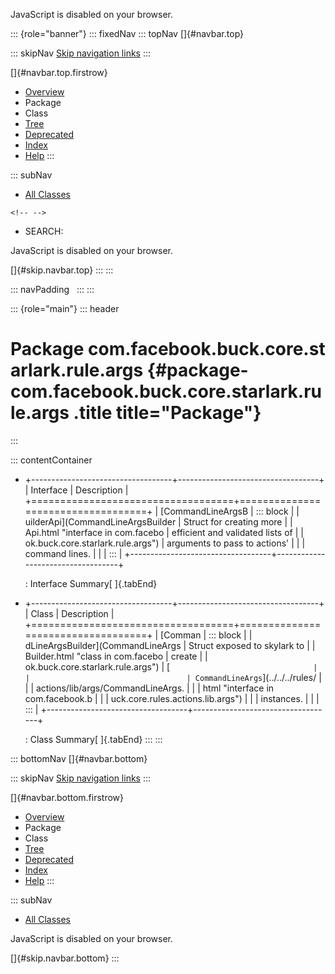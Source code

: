 <div>

JavaScript is disabled on your browser.

</div>

::: {role="banner"}
::: fixedNav
::: topNav
[]{#navbar.top}

::: skipNav
[Skip navigation links](#skip.navbar.top "Skip navigation links")
:::

[]{#navbar.top.firstrow}

-   [Overview](../../../../../../../index.html)
-   Package
-   Class
-   [Tree](package-tree.html)
-   [Deprecated](../../../../../../../deprecated-list.html)
-   [Index](../../../../../../../index-all.html)
-   [Help](../../../../../../../help-doc.html)
:::

::: subNav
-   [All Classes](../../../../../../../allclasses.html)

```{=html}
<!-- -->
```
-   SEARCH:

<div>

<div>

JavaScript is disabled on your browser.

</div>

</div>

[]{#skip.navbar.top}
:::
:::

::: navPadding
 
:::
:::

::: {role="main"}
::: header
# Package com.facebook.buck.core.starlark.rule.args {#package-com.facebook.buck.core.starlark.rule.args .title title="Package"}
:::

::: contentContainer
-   +-----------------------------------+-----------------------------------+
    | Interface                         | Description                       |
    +===================================+===================================+
    | [CommandLineArgsB                 | ::: block                         |
    | uilderApi](CommandLineArgsBuilder | Struct for creating more          |
    | Api.html "interface in com.facebo | efficient and validated lists of  |
    | ok.buck.core.starlark.rule.args") | arguments to pass to actions\'    |
    |                                   | command lines.                    |
    |                                   | :::                               |
    +-----------------------------------+-----------------------------------+

    : Interface Summary[ ]{.tabEnd}

-   +-----------------------------------+-----------------------------------+
    | Class                             | Description                       |
    +===================================+===================================+
    | [Comman                           | ::: block                         |
    | dLineArgsBuilder](CommandLineArgs | Struct exposed to skylark to      |
    | Builder.html "class in com.facebo | create                            |
    | ok.buck.core.starlark.rule.args") | [`                                |
    |                                   | CommandLineArgs`](../../../rules/ |
    |                                   | actions/lib/args/CommandLineArgs. |
    |                                   | html "interface in com.facebook.b |
    |                                   | uck.core.rules.actions.lib.args") |
    |                                   | instances.                        |
    |                                   | :::                               |
    +-----------------------------------+-----------------------------------+

    : Class Summary[ ]{.tabEnd}
:::
:::

::: bottomNav
[]{#navbar.bottom}

::: skipNav
[Skip navigation links](#skip.navbar.bottom "Skip navigation links")
:::

[]{#navbar.bottom.firstrow}

-   [Overview](../../../../../../../index.html)
-   Package
-   Class
-   [Tree](package-tree.html)
-   [Deprecated](../../../../../../../deprecated-list.html)
-   [Index](../../../../../../../index-all.html)
-   [Help](../../../../../../../help-doc.html)
:::

::: subNav
-   [All Classes](../../../../../../../allclasses.html)

<div>

<div>

JavaScript is disabled on your browser.

</div>

</div>

[]{#skip.navbar.bottom}
:::
